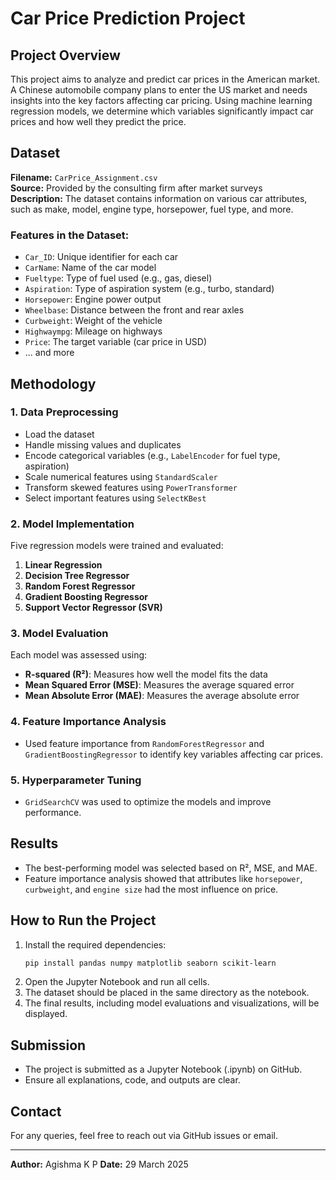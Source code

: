 # Car Price Prediction Project

## Project Overview
This project aims to analyze and predict car prices in the American market. A Chinese automobile company plans to enter the US market and needs insights into the key factors affecting car pricing. Using machine learning regression models, we determine which variables significantly impact car prices and how well they predict the price.

## Dataset
**Filename:** `CarPrice_Assignment.csv`  
**Source:** Provided by the consulting firm after market surveys  
**Description:** The dataset contains information on various car attributes, such as make, model, engine type, horsepower, fuel type, and more.

### Features in the Dataset:
- `Car_ID`: Unique identifier for each car
- `CarName`: Name of the car model
- `Fueltype`: Type of fuel used (e.g., gas, diesel)
- `Aspiration`: Type of aspiration system (e.g., turbo, standard)
- `Horsepower`: Engine power output
- `Wheelbase`: Distance between the front and rear axles
- `Curbweight`: Weight of the vehicle
- `Highwaympg`: Mileage on highways
- `Price`: The target variable (car price in USD)
- ... and more

## Methodology
### **1. Data Preprocessing**
- Load the dataset
- Handle missing values and duplicates
- Encode categorical variables (e.g., `LabelEncoder` for fuel type, aspiration)
- Scale numerical features using `StandardScaler`
- Transform skewed features using `PowerTransformer`
- Select important features using `SelectKBest`

### **2. Model Implementation**
Five regression models were trained and evaluated:
1. **Linear Regression**
2. **Decision Tree Regressor**
3. **Random Forest Regressor**
4. **Gradient Boosting Regressor**
5. **Support Vector Regressor (SVR)**

### **3. Model Evaluation**
Each model was assessed using:
- **R-squared (R²)**: Measures how well the model fits the data
- **Mean Squared Error (MSE)**: Measures the average squared error
- **Mean Absolute Error (MAE)**: Measures the average absolute error

### **4. Feature Importance Analysis**
- Used feature importance from `RandomForestRegressor` and `GradientBoostingRegressor` to identify key variables affecting car prices.

### **5. Hyperparameter Tuning**
- `GridSearchCV` was used to optimize the models and improve performance.

## Results
- The best-performing model was selected based on R², MSE, and MAE.
- Feature importance analysis showed that attributes like `horsepower`, `curbweight`, and `engine size` had the most influence on price.

## How to Run the Project
1. Install the required dependencies:
   ```sh
   pip install pandas numpy matplotlib seaborn scikit-learn
   ```
2. Open the Jupyter Notebook and run all cells.
3. The dataset should be placed in the same directory as the notebook.
4. The final results, including model evaluations and visualizations, will be displayed.

## Submission
- The project is submitted as a Jupyter Notebook (.ipynb) on GitHub.
- Ensure all explanations, code, and outputs are clear.

## Contact
For any queries, feel free to reach out via GitHub issues or email.

---
**Author:** Agishma K P 
**Date:** 29 March 2025

